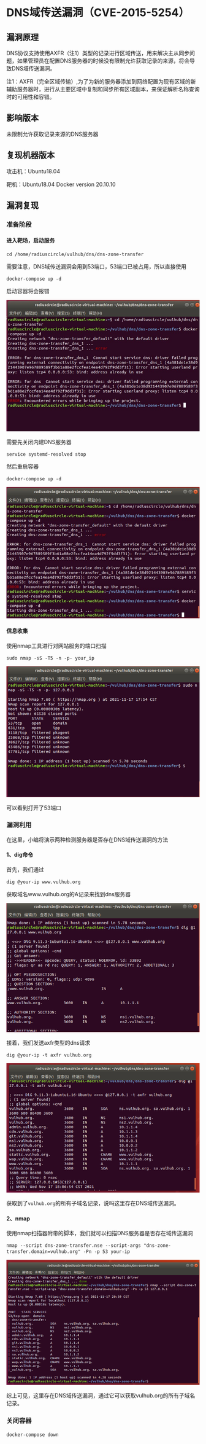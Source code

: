 # DNS域传送漏洞（CVE-2015-5254）

## 漏洞原理

DNS协议支持使用AXFR（注1）类型的记录进行区域传送，用来解决主从同步问题，如果管理员在配置DNS服务器的时候没有限制允许获取记录的来源，将会导致DNS域传送漏洞。

注1：AXFR（完全区域传输）,为了为新的服务器添加到网络配置为现有区域的新辅助服务器时，进行从主要区域中复制和同步所有区域副本，来保证解析名称查询时的可用性和容错。

## 影响版本

未限制允许获取记录来源的DNS服务器

## 复现机器版本

攻击机：Ubuntu18.04

靶机：Ubuntu18.04 Docker version 20.10.10

## 漏洞复现

### 准备阶段 

#### 进入靶场，启动服务

```
cd /home/radiuscircle/vulhub/dns/dns-zone-transfer
```

需要注意，DNS域传送漏洞会用到53端口，53端口已被占用，所以直接使用

```
docker-compose up -d
```

启动容器将会报错

![](Vulhub-漏洞复现笔记.assets/1.jpg)

需要先关闭内建DNS服务器

```
service systemd-resolved stop
```

然后重启容器

```
docker-compose up -d
```

![](Vulhub-漏洞复现笔记.assets/2.jpg)

#### 信息收集

使用nmap工具进行对网站服务的端口扫描

```
sudo nmap -sS -T5 -n -p- your_ip
```

![image-20211117175904191](Vulhub-漏洞复现笔记.assets/image-20211117175904191.png)

可以看到打开了53端口

### 漏洞利用

在这里，小编将演示两种检测服务器是否存在DNS域传送漏洞的方法

#### 1、dig命令

首先，我们通过

```
dig @your-ip www.vulhub.org
```

获取域名www.vulhub.org的A记录来找到dns服务器

![image-20211117180503151](Vulhub-漏洞复现笔记.assets/image-20211117180503151.png)

接着，我们发送axfr类型的dns请求

```
dig @your-ip -t axfr vulhub.org
```

![image-20211117180712112](Vulhub-漏洞复现笔记.assets/image-20211117180712112.png)

获取到了`vulhub.org`的所有子域名记录，说吗这里存在DNS域传送漏洞。

#### 2、nmap

使用nmap扫描器附带的脚本，我们就可以扫描DNS服务器是否存在域传送漏洞

```
nmap --script dns-zone-transfer.nse --script-args "dns-zone-transfer.domain=vulhub.org" -Pn -p 53 your-ip
```

![image-20211117204025690](Vulhub-漏洞复现笔记.assets/image-20211117204025690.png)

综上可见，这里存在DNS域传送漏洞，通过它可以获取vulhub.org的所有子域名记录。

### 关闭容器

```
docker-compose down
```

